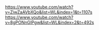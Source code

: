 https://www.youtube.com/watch?v=ZiwZaAVbXQo&list=WL&index=1&t=1107s
https://www.youtube.com/watch?v=8gPONnGIPgw&list=WL&index=2&t=492s